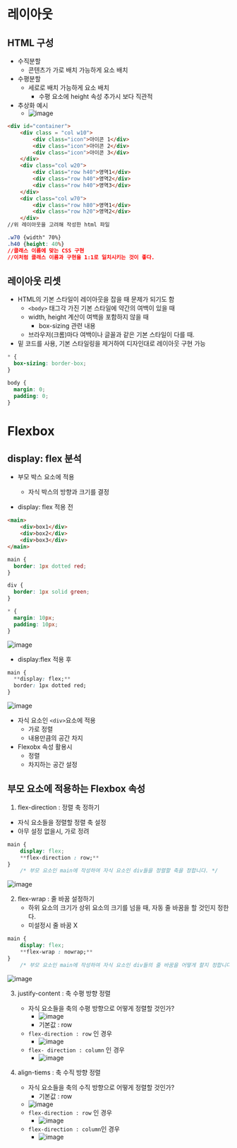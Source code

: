 레이아웃
==============================

HTML 구성
---------
- 수직분할
  - 콘텐츠가 가로 배치 가능하게 요소 배치
- 수평분할
  - 세로로 배치 가능하게 요소 배치
    - 수평 요소에 height 속성 추가시 보다 직관적
- 추상화 예시
  - ![image](https://user-images.githubusercontent.com/102513932/186393483-c6d0827c-867f-47b1-ad15-78104a3c9967.png)
``` html
<div id="container">
    <div class = "col w10">
        <div class="icon">아이콘 1</div>
        <div class="icon">아이콘 2</div>
        <div class="icon">아이콘 3</div>
    </div>
    <div class="col w20">
        <div class="row h40">영역1</div>
        <div class="row h40">영역2</div>
        <div class="row h40">영역3</div>
    </div>
    <div class="col w70">
        <div class="row h80">영역1</div>
        <div class="row h20">영역2</div>
    </div>
//위 레이아웃을 고려해 작성한 html 파일
```

```css
.w70 {width" 70%}
.h40 {height: 40%}
//클래스 이름에 맞는 CSS 구현
//이처럼 클래스 이름과 구현을 1:1로 일치시키는 것이 좋다.
```

레이아웃 리셋
---------------------
- HTML의 기본 스타일이 레이아웃을 잡을 때 문제가 되기도 함
  - ```<body>``` 태그각 가진 기본 스타일에 약간의 여백이 있을 때
  - width, height 계산이 여백을 포함하지 않을 때
    - box-sizing 관련 내용
  - 브라우저(크롬)마다 여백이나 글꼴과 같은 기본 스타일이 다를 때.
- 밑 코드를 사용, 기본 스타일링을 제거하여 디자인대로 레이아웃 구현 가능
```css
* {
  box-sizing: border-box;
}

body {
  margin: 0;
  padding: 0;
}
```

Flexbox
=======================

display: flex 분석
-----------------------

- 부모 박스 요소에 적용
  - 자식 박스의 방향과 크기를 결정

- display: flex 적용 전
```HTML
<main>
	<div>box1</div>
	<div>box2</div>
	<div>box3</div>
</main>
```

```CSS
main {
  border: 1px dotted red;
}

div {
  border: 1px solid green;
}

* {
  margin: 10px;
  padding: 10px;
}
```

![image](https://user-images.githubusercontent.com/102513932/186394269-d526044a-bc61-40b2-8e87-7d221c7cbf22.png)

- display:flex 적용 후
```css
main {
  **display: flex;**
  border: 1px dotted red;
}
```
![image](https://user-images.githubusercontent.com/102513932/186394328-321b1f0a-3437-4bf1-a28f-15ca64c5e161.png)

- 자식 요소인 ```<div>```요소에 적용
  - 가로 정렬
  - 내용만큼의 공간 차지
- Flexobx 속성 활용시
  - 정렬
  - 차지하는 공간 설정

부모 요소에 적용하는 Flexbox 속성
----------------

1. flex-direction : 정렬 축 정하기
  - 자식 요소들을 정렬할 정렬 축 설정
  - 아무 설정 없을시, 가로 정려
```CSS
main {
	display: flex;
	**flex-direction : row;**
}
	/* 부모 요소인 main에 작성하여 자식 요소인 div들을 정렬할 축을 정합니다. */
```
![image](https://user-images.githubusercontent.com/102513932/186394451-17409bf1-9252-4107-8df2-b37b455364d5.png)

2. flex-wrap : 줄 바꿈 설정하기
    - 하위 요소의 크기가 상위 요소의 크기를 넘을 때, 자동 줄 바꿈을 할 것인지 정한다.
    - 미설정시 줄 바꿈 X
```CSS
main {
	display: flex;
	**flex-wrap : nowrap;**
}
	/* 부모 요소인 main에 작성하여 자식 요소인 div들의 줄 바꿈을 어떻게 할지 정합니다. */
```

![image](https://user-images.githubusercontent.com/102513932/186394643-070c44b5-b552-4b92-a4f7-61ce39012f9b.png)

3. justify-content : 축 수평 방향 정렬
    - 자식 요소들을 축의 수평 방향으로 어떻게 정렬할 것인가?
      - ![image](https://user-images.githubusercontent.com/102513932/186394719-00a0b1d3-2f08-4a83-a4ec-fca89acbe544.png)
      - 기본값 : row
    - ```flex-direction : row``` 인 경우
      - ![image](https://user-images.githubusercontent.com/102513932/186394993-e4a789a5-7843-4d14-9daa-52930af01d75.png)
    - ```flex- direction : column``` 인 경우
      - ![image](https://user-images.githubusercontent.com/102513932/186395087-8175e322-d81a-4cb6-9cae-fdbf7f2dfa51.png)

4. align-tiems : 축 수직 방향 정렬
   - 자식 요소들을 축의 수직 방향으로 어떻게 정렬할 것인가?
     - 기본값 : row
   - ![image](https://user-images.githubusercontent.com/102513932/186395431-6abca0fc-7c89-4b4f-9b73-557b184c8742.png)
    - ```flex-direction : row``` 인 경우
      - ![image](https://user-images.githubusercontent.com/102513932/186395629-4783f187-0f3b-47ca-8800-440429846457.png)
    - ```flex-direction : column```인 경우
      - ![image](https://user-images.githubusercontent.com/102513932/186395704-60fc052e-a273-4075-9036-29d7baaceecc.png)